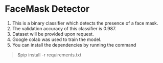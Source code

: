 # FaceMask Detector 
1. This is a binary classifier which detects the presence of a face mask.
2. The validation accuracy of this classifier is 0.987.
3. Dataset will be provided upon request.
4. Google colab was used to train the model.
5. You can install the dependencies by running the command
> $pip install -r requirements.txt

